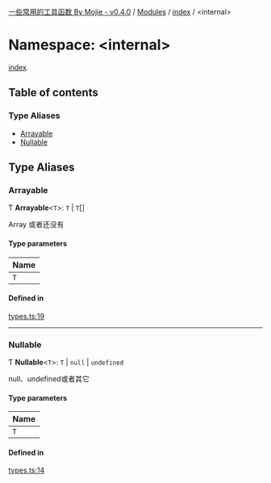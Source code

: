 [一些常用的工具函数 By Mojie - v0.4.0](../README.md) / [Modules](../modules.md) / [index](index.md) / <internal\>

# Namespace: <internal\>

[index](index.md).<internal>

## Table of contents

### Type Aliases

- [Arrayable](index._internal_.md#arrayable)
- [Nullable](index._internal_.md#nullable)

## Type Aliases

### Arrayable

Ƭ **Arrayable**<`T`\>: `T` \| `T`[]

Array 或者还没有

#### Type parameters

| Name |
| :------ |
| `T` |

#### Defined in

[types.ts:19](https://github.com/mojiefong/utils/blob/ee63c9a/src/types.ts#L19)

___

### Nullable

Ƭ **Nullable**<`T`\>: `T` \| ``null`` \| `undefined`

null、undefined或者其它

#### Type parameters

| Name |
| :------ |
| `T` |

#### Defined in

[types.ts:14](https://github.com/mojiefong/utils/blob/ee63c9a/src/types.ts#L14)
